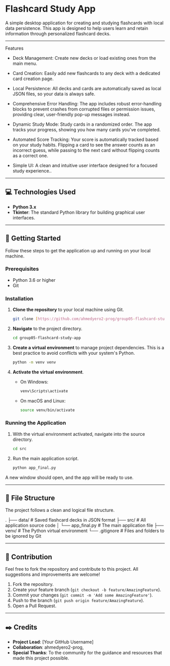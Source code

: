 # Flashcard Study App

A simple desktop application for creating and studying flashcards with local data persistence. This app is designed to help users learn and retain information through personalized flashcard decks.

---

Features
* Deck Management: Create new decks or load existing ones from the main menu.

* Card Creation: Easily add new flashcards to any deck with a dedicated card creation page.

* Local Persistence: All decks and cards are automatically saved as local JSON files, so your data is always safe.

* Comprehensive Error Handling: The app includes robust error-handling blocks to prevent crashes from corrupted files or permission issues, providing clear, user-friendly pop-up messages instead.

* Dynamic Study Mode: Study cards in a randomized order. The app tracks your progress, showing you how many cards you've completed.

* Automated Score Tracking: Your score is automatically tracked based on your study habits. Flipping a card to see the answer counts as an incorrect guess, while passing to the next card without flipping counts as a correct one.

* Simple UI: A clean and intuitive user interface designed for a focused study experience..

---

## 💻 Technologies Used

* **Python 3.x**
* **Tkinter**: The standard Python library for building graphical user interfaces.

---

## 🚀 Getting Started

Follow these steps to get the application up and running on your local machine.

### Prerequisites

* Python 3.6 or higher
* Git

### Installation

1.  **Clone the repository** to your local machine using Git.

    ```bash
    git clone [https://github.com/ahmedyero2-prog/group05-flashcard-study-app.git](https://github.com/ahmedyero2-prog/group05-flashcard-study-app.git)
    ```

2.  **Navigate** to the project directory.

    ```bash
    cd group05-flashcard-study-app
    ```

3.  **Create a virtual environment** to manage project dependencies. This is a best practice to avoid conflicts with your system's Python.

    ```bash
    python -m venv venv
    ```

4.  **Activate the virtual environment**.

    * On Windows:
        ```bash
        venv\Scripts\activate
        ```
    * On macOS and Linux:
        ```bash
        source venv/bin/activate
        ```

### Running the Application

1.  With the virtual environment activated, navigate into the source directory.
    ```bash
    cd src
    ```

2.  Run the main application script.

    ```bash
    python app_final.py
    ```

A new window should open, and the app will be ready to use.

---

## 📂 File Structure

The project follows a clean and logical file structure.

.
├── data/                    # Saved flashcard decks in JSON format
├── src/                     # All application source code
│   └── app_final.py         # The main application file
├── venv/                    # The Python virtual environment
└── .gitignore               # Files and folders to be ignored by Git


---

## 🤝 Contribution

Feel free to fork the repository and contribute to this project. All suggestions and improvements are welcome!

1.  Fork the repository.
2.  Create your feature branch (`git checkout -b feature/AmazingFeature`).
3.  Commit your changes (`git commit -m 'Add some AmazingFeature'`).
4.  Push to the branch (`git push origin feature/AmazingFeature`).
5.  Open a Pull Request.

---

## ✒️ Credits

* **Project Lead**: [Your GitHub Username]
* **Collaboration**: ahmedyero2-prog,
* **Special Thanks**: To the community for the guidance and resources that made this project possible.
